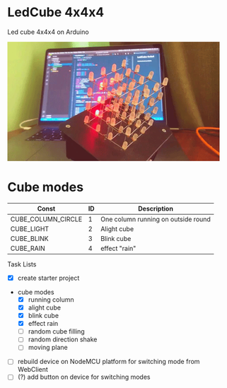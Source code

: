 # LedCube 4x4x4
Led cube 4x4x4 on Arduino

![Version 1.0](./led-cube.gif)

# Cube modes
Const | ID | Description
-----|--|------------
CUBE_COLUMN_CIRCLE | 1 | One column running on outside round
CUBE_LIGHT | 2 | Alight cube
CUBE_BLINK | 3 | Blink cube
CUBE_RAIN | 4 | effect "rain"

Task Lists
- [x] create starter project
- cube modes
    - [x] running column
    - [x] alight cube
    - [x] blink cube
    - [x] effect rain
    - [ ] random cube filling
    - [ ] random direction shake
    - [ ] moving plane
- [ ] rebuild device on NodeMCU platform for switching mode from WebClient
- [ ] (?) add button on device for switching modes
